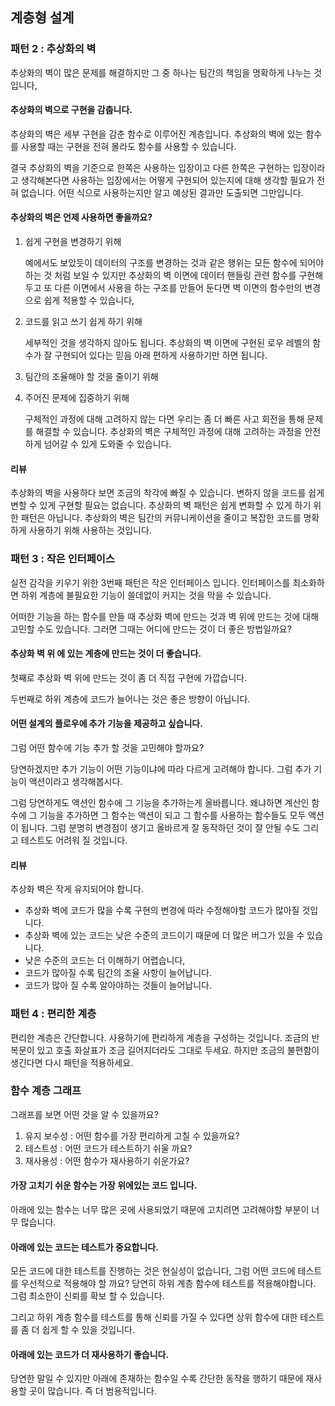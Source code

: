 ## 계층형 설계

### 패턴 2 : 추상화의 벽

추상화의 벽이 많은 문제를 해결하지만 그 중 하나는 팀간의 책임을 명확하게 나누는 것입니다,

#### 추상화의 벽으로 구현을 감춥니다.

추상화의 벽은 세부 구현을 감춘 함수로 이루어진 계층입니다. 추상화의 벽에 있는 함수를 사용할 때는 구현을 전혀 몰라도 함수를 사용할 수 있습니다.

결국 추상화의 벽을 기준으로 한쪽은 사용하는 입장이고 다른 한쪽은 구현하는 입장이라고 생각해본다면 사용하는 입장에서는 어떻게 구현되어 있는지에 대해 생각할 필요가 전혀 없습니다. 어떤 식으로 사용하는지만 알고 예상된 결과만 도출되면 그만입니다.

#### 추상화의 벽은 언제 사용하면 좋을까요?

1. 쉽게 구현을 변경하기 위해

   예에서도 보았듯이 데이터의 구조를 변경하는 것과 같은 행위는 모든 함수에 되어야하는 것 처럼 보일 수 있지만 추상화의 벽 이면에 데이터 핸들링 관련 함수를 구현해 두고 또 다른 이면에서 사용을 하는 구조를 만들어 둔다면 벽 이면의 함수만의 변경으로 쉽게 적용할 수 있습니다,

2. 코드를 읽고 쓰기 쉽게 하기 위해

   세부적인 것을 생각하지 않아도 됩니다. 추상화의 벽 이면에 구현된 로우 레벨의 함수가 잘 구현되어 있다는 믿음 아래 편하게 사용하기만 하면 됩니다.

3. 팀간의 조율해야 할 것을 줄이기 위해

4. 주어진 문제에 집중하기 위해

   구체적인 과정에 대해 고려하지 않는 다면 우리는 좀 더 빠른 사고 회전을 통해 문제를 해결할 수 있습니다. 추상화의 벽은 구체적인 과정에 대해 고려하는 과정을 안전하게 넘어갈 수 있게 도와줄 수 있습니다.

#### 리뷰

추상화의 벽을 사용하다 보면 조금의 착각에 빠질 수 있습니다. 변하지 않을 코드를 쉽게 변할 수 있게 구현할 필요는 없습니다. 추상화의 벽 패턴은 쉽게 변화할 수 있게 하기 위한 패턴은 아닙니다. 추상화의 벽은 팀간의 커뮤니케이션을 줄이고 복잡한 코드를 명확하게 사용하기 위해 사용하는 것입니다.

### 패턴 3 : 작은 인터페이스

실전 감각을 키우기 위한 3번째 패턴은 작은 인터페이스 입니다. 인터페이스를 최소화하면 하위 계층에 불필요한 기능이 쓸데없이 커지는 것을 막을 수 있습니다.

어떠한 기능을 하는 함수를 만들 때 추상화 벽에 만드는 것과 벽 위에 만드는 것에 대해 고민할 수도 있습니다. 그러면 그때는 어디에 만드는 것이 더 좋은 방법일까요?

#### 추상화 벽 위 에 있는 계층에 만드는 것이 더 좋습니다.

첫째로 추상화 벽 위에 만드는 것이 좀 더 직접 구현에 가깝습니다.

두번째로 하위 계층에 코드가 늘어나는 것은 좋은 방향이 아닙니다.

#### 어떤 설계의 플로우에 추가 기능을 제공하고 싶습니다.

그럼 어떤 함수에 기능 추가 할 것을 고민해야 할까요?

당연하겠지만 추가 기능이 어떤 기능이냐에 따라 다르게 고려해야 합니다. 그럼 추가 기능이 액션이라고 생각해봅시다.

그럼 당연하게도 액션인 함수에 그 기능을 추가하는게 올바릅니다. 왜냐하면 계산인 함수에 그 기능을 추가하면 그 함수는 액션이 되고 그 함수를 사용하는 함수들도 모두 액션이 됩니다. 그럼 분명히 변경점이 생기고 올바르게 잘 동작하던 것이 잘 안될 수도 그리고 테스트도 어려워 질 것입니다. 

#### 리뷰

추상화 벽은 작게 유지되어야 합니다.

- 추상화 벽에 코드가 많을 수록 구현의 변경에 따라 수정해야할 코드가 많아질 것입니다.
- 추상화 벽에 있는 코드는 낮은 수준의 코드이기 때문에 더 많은 버그가 있을 수 있습니다.
- 낮은 수준의 코드는 더 이해하기 어렵습니다,
- 코드가 많아질 수록 팀간의 조율 사항이 늘어납니다.
- 코드가 많아 질 수록 알아야하는 것들이 늘어납니다.

### 패턴 4 : 편리한 계층

편리한 계층은 간단합니다. 사용하기에 편리하게 계층을 구성하는 것입니다. 조금의 반복문이 있고 호출 화살표가 조금 길어지더라도 그대로 두세요. 하지만 조금의 불편함이 생긴다면 다시 패턴을 적용하세요. 

### 함수 계층 그래프

그래프를 보면 어떤 것을 알 수 있을까요?

1. 유지 보수성 : 어떤 함수를 가장 편리하게 고칠 수 있을까요?
2. 테스트성 : 어떤 코드가 테스트하기 쉬울 까요?
3. 재사용성 : 어떤 함수가 재사용하기 쉬운가요?

#### 가장 고치기 쉬운 함수는 가장 위에있는 코드 입니다.

아래에 있는 함수는 너무 많은 곳에 사용되었기 때문에 고치려면 고려해야할 부분이 너무 많습니다.

#### 아래에 있는 코드는 테스트가 중요합니다.

모든 코드에 대한 테스트를 진행하는 것은 현실성이 없습니다, 그럼 어떤 코드에 테스트를 우선적으로 적용해야 할 까요? 당연히 하위 계층 함수에 테스트를 적용해야합니다. 그럼 최소한이 신뢰를 확보 할 수 있습니다.

그리고 하위 계층 함수를 테스트를 통해 신뢰를 가질 수 있다면 상위 함수에 대한 테스트를 좀 더 쉽게 할 수 있을 것입니다.

#### 아래에 있는 코드가 더 재사용하기 좋습니다.

당연한 말일 수 있지만 아래에 존재하는 함수일 수록 간단한 동작을 행하기 때문에 재사용할 곳이 많습니다. 즉 더 범용적입니다.